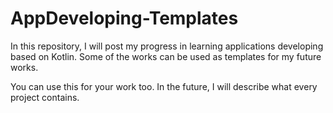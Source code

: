 # AppDeveloping-Templates
In this repository, I will post my progress in learning applications developing based on Kotlin. Some of the works can be used as templates for my future works.

You can use this for your work too. In the future, I will describe what every project contains.

